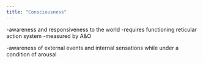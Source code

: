 ```yaml
---
title: "Consciousness"
---
```

-awareness and responsiveness to the world
-requires functioning reticular action system
-measured by A&amp;O

-awareness of external events and internal sensations while under a condition of arousal

